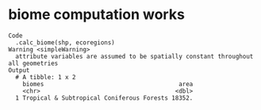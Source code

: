 # biome computation works

    Code
      .calc_biome(shp, ecoregions)
    Warning <simpleWarning>
      attribute variables are assumed to be spatially constant throughout all geometries
    Output
      # A tibble: 1 x 2
        biomes                                      area
        <chr>                                      <dbl>
      1 Tropical & Subtropical Coniferous Forests 18352.

